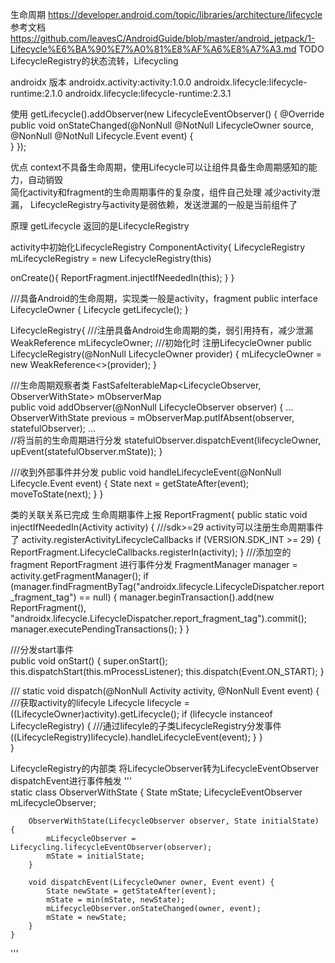 生命周期
https://developer.android.com/topic/libraries/architecture/lifecycle
参考文档
https://github.com/leavesC/AndroidGuide/blob/master/android_jetpack/1-Lifecycle%E6%BA%90%E7%A0%81%E8%AF%A6%E8%A7%A3.md
TODO LifecycleRegistry的状态流转，Lifecycling

androidx 版本 
androidx.activity:activity:1.0.0
androidx.lifecycle:lifecycle-runtime:2.1.0
androidx.lifecycle:lifecycle-runtime:2.3.1

使用
getLifecycle().addObserver(new LifecycleEventObserver() {
            @Override
            public void onStateChanged(@NonNull @NotNull LifecycleOwner source, @NonNull @NotNull Lifecycle.Event event) {       
            }
        });

优点
context不具备生命周期，使用Lifecycle可以让组件具备生命周期感知的能力，自动销毁   
简化activity和fragment的生命周期事件的复杂度，组件自己处理
减少activity泄漏， LifecycleRegistry与activity是弱依赖，发送泄漏的一般是当前组件了

原理
getLifecycle 返回的是LifecycleRegistry

activity中初始化LifecycleRegistry
ComponentActivity{
 LifecycleRegistry mLifecycleRegistry = new LifecycleRegistry(this)
 
 onCreate(){
   ReportFragment.injectIfNeededIn(this);
 }
}

///具备Android的生命周期，实现类一般是activity，fragment
public interface LifecycleOwner {
    Lifecycle getLifecycle();
} 


LifecycleRegistry{
 ///注册具备Android生命周期的类，弱引用持有，减少泄漏
 WeakReference<LifecycleOwner> mLifecycleOwner;
 ///初始化时 注册LifecycleOwner
 public LifecycleRegistry(@NonNull LifecycleOwner provider) {
         mLifecycleOwner = new WeakReference<>(provider);
     }
     
 ///生命周期观察者类
 FastSafeIterableMap<LifecycleObserver, ObserverWithState> mObserverMap  
 public void addObserver(@NonNull LifecycleObserver observer) {
      ...
         ObserverWithState previous = mObserverMap.putIfAbsent(observer, statefulObserver);
      ...   
      //将当前的生命周期进行分发
      statefulObserver.dispatchEvent(lifecycleOwner, upEvent(statefulObserver.mState));
    }  
    
 
  ///收到外部事件并分发
  public void handleLifecycleEvent(@NonNull Lifecycle.Event event) {
         State next = getStateAfter(event);
         moveToState(next);
     }
}


类的关联关系已完成
生命周期事件上报
ReportFragment{
  public static void injectIfNeededIn(Activity activity) {
          ///sdk>=29 activity可以注册生命周期事件了  activity.registerActivityLifecycleCallbacks
          if (VERSION.SDK_INT >= 29) {
              ReportFragment.LifecycleCallbacks.registerIn(activity);
          }
          ///添加空的fragment ReportFragment 进行事件分发
          FragmentManager manager = activity.getFragmentManager();
          if (manager.findFragmentByTag("androidx.lifecycle.LifecycleDispatcher.report_fragment_tag") == null) {
              manager.beginTransaction().add(new ReportFragment(), "androidx.lifecycle.LifecycleDispatcher.report_fragment_tag").commit();
              manager.executePendingTransactions();
          }
      }
  
  ///分发start事件    
  public void onStart() {
          super.onStart();
          this.dispatchStart(this.mProcessListener);
          this.dispatch(Event.ON_START);
      }    
  
  ///
  static void dispatch(@NonNull Activity activity, @NonNull Event event) {
           ///获取activity的lifecyle
           Lifecycle lifecycle = ((LifecycleOwner)activity).getLifecycle();
           if (lifecycle instanceof LifecycleRegistry) {
             ///通过lifecyle的子类LifecycleRegistry分发事件
                ((LifecycleRegistry)lifecycle).handleLifecycleEvent(event);
            }
      }    
}    
        
        
LifecycleRegistry的内部类  将LifecycleObserver转为LifecycleEventObserver  dispatchEvent进行事件触发
'''    
static class ObserverWithState {
        State mState;
        LifecycleEventObserver mLifecycleObserver;

        ObserverWithState(LifecycleObserver observer, State initialState) {
            mLifecycleObserver = Lifecycling.lifecycleEventObserver(observer);
            mState = initialState;
        }

        void dispatchEvent(LifecycleOwner owner, Event event) {
            State newState = getStateAfter(event);
            mState = min(mState, newState);
            mLifecycleObserver.onStateChanged(owner, event);
            mState = newState;
        }
    }
'''            